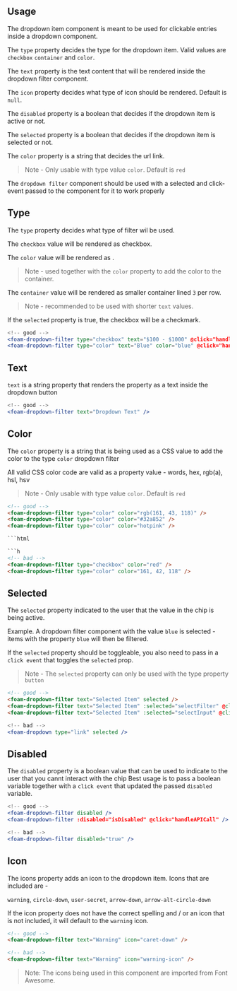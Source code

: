 ## Usage 

The dropdown item component is meant to be used for clickable entries inside a dropdown component.

The ``type`` property decides the type for the dropdown item. Valid values are ``checkbox`` ``container`` and ``color``.

The ``text`` property is the text content that will be rendered inside the dropdown filter component.

The ``icon`` property decides what type of icon should be rendered. Default is ``null``.

The ``disabled`` property is a boolean that decides if the dropdown item is active or not. 

The ``selected`` property is a boolean that decides if the dropdown item is selected or not. 

The ``color`` property is a string that decides the url link. 
> Note - Only usable with type value ``color``. Default is ``red``

The ``dropdown filter`` component should be used with a selected and click-event passed to the component for it to work properly

## Type

The ``type`` property decides what type of filter wil be used.

The ``checkbox`` value will be rendered as checkbox.

The ``color`` value will be rendered as <a></a>. 
> Note - used together with the ``color`` property to add the color to the container.

The ``container`` value will be rendered as smaller container lined ``3`` per row.

> Note - recommended to be used with shorter ``text`` values.


If the ``selected`` property is true, the checkbox will be a checkmark.

```jsx
<!-- good -->
<foam-dropdown-filter type="checkbox" text="$100 - $1000" @click="handleCheckbox" :selected="selectValue" />
<foam-dropdown-filter type="color" text="Blue" color="blue" @click="handleColor" :selected="selectValue" />
```

## Text

``text`` is a string property that renders the property as a text inside the dropdown button

```jsx
<!-- good -->
<foam-dropdown-filter text="Dropdown Text" />
```

## Color 

The ``color`` property is a string that is being used as a CSS value to add the color to the type ``color`` dropdown filter

All valid CSS color code are valid as a property value - words, hex, rgb(a), hsl, hsv

> Note - Only usable with type value ``color``. Default is ``red``

```html
<!-- good -->
<foam-dropdown-filter type="color" color="rgb(161, 43, 118)" />
<foam-dropdown-filter type="color" color="#32a852" />
<foam-dropdown-filter type="color" color="hotpink" />

```html

```h
<!-- bad -->
<foam-dropdown-filter type="checkbox" color="red" />
<foam-dropdown-filter type="color" color="161, 42, 118" />
```


## Selected

The `` selected `` property indicated to the user that the value in the chip is being active.

Example. A dropdown filter component with the value ``blue`` is selected - items with the property ``blue`` will then be filtered.

If the `` selected `` property should be toggleable, you also need to pass in a `` click event `` that toggles the `` selected `` prop.

> Note - The ``selected`` property can only be used with the type property ``button ``


```html
<!-- good -->
<foam-dropdown-filter text="Selected Item" selected />
<foam-dropdown-filter text="Selected Item" :selected="selectFilter" @click="toggleSelectFilter" />
<foam-dropdown-filter text="Selected Item" :selected="selectInput" @click="toggleSelectInput"/>

```

```jsx
<!-- bad -->
<foam-dropdown type="link" selected />
```


## Disabled

The `` disabled `` property is a boolean value that can be used to indicate to the user that you cannt interact with the chip
Best usage is to pass a boolean variable together with a ``click event`` that updated the passed ``disabled`` variable.

```jsx
<!-- good -->
<foam-dropdown-filter disabled />
<foam-dropdown-filter :disabled="isDisabled" @click="handleAPICall" />

```

```jsx
<!-- bad -->
<foam-dropdown-filter disabled="true" />
```


## Icon

The icons property adds an icon to the dropdown item.
Icons that are included are -

`warning`, `circle-down`, `user-secret`, `arrow-down`, `arrow-alt-circle-down`

If the icon property does not have the correct spelling and / or an icon that is not included, it will default to the `warning` icon.

```html
<!-- good -->
<foam-dropdown-filter text="Warning" icon="caret-down" />
```

```html
<!-- bad -->
<foam-dropdown-filter text="Warning" icon="warning-icon" />
```

> Note: The icons being used in this component are imported from Font Awesome.
